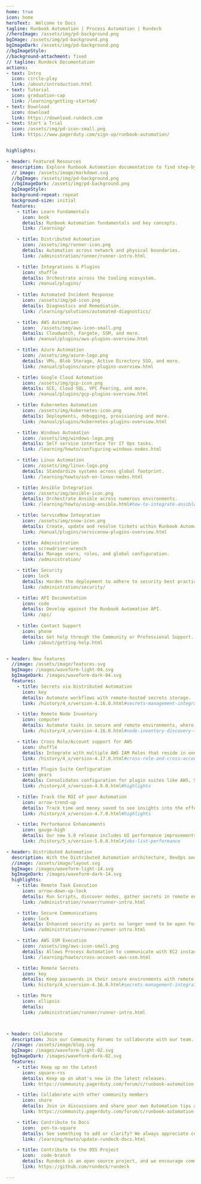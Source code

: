 ```yaml
---
home: true
icon: home
heroText:  Welcome to Docs
tagline: Runbook Automation | Process Automation | Rundeck
//heroImage: /assets/img/pd-background.png
bgImage: /assets/img/pd-background.png
bgImageDark: /assets/img/pd-background.png
//bgImageStyle:
//background-attachment: fixed
// tagline: Rundeck Documentation
actions:
- text: Intro
  icon: circle-play
  link: /about/introduction.html
- text: Tutorial 
  icon: graduation-cap
  link: /learning/getting-started/
- text: Download
  icon: download
  link: https://download.rundeck.com
- text: Start a Trial
  icon: /assets/img/pd-icon-small.png
  link: https://www.pagerduty.com/sign-up/runbook-automation/


highlights:

- header: Featured Resources  
  description: Explore Runbook Automation documentation to find step-by-step instructions, code samples, and reference information.
  // image: /assets/image/markdown.svg
  //bgImage: /assets/img/pd-background.png
  //bgImageDark: /assets/img/pd-background.png
  bgImageStyle:
  background-repeat: repeat
  background-size: initial
  features:
    - title: Learn Fundamentals
      icon: book 
      details: Runbook Automation fundamentals and key concepts.
      link: /learning/

    - title: Distributed Automation
      icon: /assets/img/runner-icon.png
      details: Automation across network and physical boundaries.
      link: /administration/runner/runner-intro.html

    - title: Integrations & Plugins
      icon: shuffle
      details: Orchestrate across the tooling ecosystem.
      link: /manual/plugins/
  
    - title: Automated Incident Response
      icon: /assets/img/pd-icon.png
      details: Diagnostics and Remediation.
      link: /learning/solutions/automated-diagnostics/

    - title: AWS Automation
      icon:  /assets/img/aws-icon-small.png
      details: Cloudwatch, Fargate, SSM, and more.
      link: /manual/plugins/aws-plugins-overview.html

    - title: Azure Automation
      icon: /assets/img/azure-logo.png
      details: VMs, Blob Storage, Active Directory SSO, and more.
      link: /manual/plugins/azure-plugins-overview.html

    - title: Google Cloud Automation
      icon: /assets/img/gcp-icon.png
      details: GCE, Cloud SQL, VPC Peering, and more.
      link: /manual/plugins/gcp-plugins-overview.html

    - title: Kubernetes Automation
      icon: /assets/img/kubernetes-icon.png
      details: Deployments, debugging, provisioning and more.
      link: /manual/plugins/kubernetes-plugins-overview.html

    - title: Windows Automation
      icon: /assets/img/windows-logo.png
      details: Self service interface for IT Ops tasks.
      link: /learning/howto/configuring-windows-nodes.html

    - title: Linux Automation
      icon: /assets/img/linux-logo.png
      details: Standardize systems across global footprint.
      link: /learning/howto/ssh-on-linux-nodes.html

    - title: Ansible Integration
      icon: /assets/img/ansible-icon.png
      details: Orchestrate Ansible across numerous environments.
      link: /learning/howto/using-ansible.html#how-to-integrate-ansible-with-rundeck

    - title: ServiceNow Integration
      icon: /assets/img/snow-icon.png
      details: Create, update and resolve tickets within Runbook Automation.
      link: /manual/plugins/servicenow-plugins-overview.html

    - title: Administration
      icon: screwdriver-wrench
      details: Manage users, roles, and global configuration.
      link: /administration/

    - title: Security
      icon: lock
      details: Harden the deployment to adhere to security best practices.
      link: /administration/security/

    - title: API Documentation
      icon: code
      details: Develop against the Runbook Automation API.
      link: /api/
  
    - title: Contact Support
      icon: phone
      details: Get help through the Community or Professional Support.
      link: /about/getting-help.html


- header: New features
  //image: /assets/image/features.svg
  bgImage: /images/waveform-light-04.svg
  bgImageDark: /images/waveform-dark-04.svg
  features:
    - title: Secrets via Distributed Automation
      icon: key
      details: Automate workflows with remote-hosted secrets storage.
      link: /history/4_x/version-4.16.0.html#secrets-management-integrations-through-enterprise-runner

    - title: Remote Node Inventory
      icon: computer
      details: Automate tasks in secure and remote environments, where inventory can only be discovered within the environment’s perimeter.
      link: /history/4_x/version-4.16.0.html#node-inventory-discovery-through-enterprise-runner

    - title: Cross Role/Account support for AWS
      icon: shuffle
      details: Integrate with multiple AWS IAM Roles that reside in one or multiple AWS Accounts.
      link: /history/4_x/version-4.17.0.html#cross-role-and-cross-account-support-for-ec2-aws-systems-manager

    - title: Plugin Suite Configuration
      icon: gears
      details: Consolidates configuration for plugin suites like AWS, Sensu, and more!
      link: /history/4_x/version-4.9.0.html#highlights

    - title: Track the ROI of your Automation
      icon: arrow-trend-up
      details: Track time and money saved to see insights into the effectiveness of your Automation.
      link: /history/4_x/version-4.7.0.html#highlights

    - title: Performance Enhancements
      icon: gauge-high
      details: Our new 5.0 release includes UI performance improvements up to 85%.
      link: /history/5_x/version-5.0.0.html#jobs-list-performance

- header: Distributed Automation
  description: With the Distributed Automation architecture, DevOps and Operations teams can manage automation in a central UI while delegating tasks within different private networks or multi-cloud environments without needing to open external firewall ports.
  //image: /assets/image/layout.svg
  bgImage: /images/waveform-light-14.svg
  bgImageDark: /images/waveform-dark-14.svg
  highlights:
    - title: Remote Task Execution
      icon: arrow-down-up-lock
      details: Run Scripts, discover nodes, gather secrets in remote environments.
      link: /administration/runner/runner-intro.html

    - title: Secure Communications
      icon: lock
      details: Enhanced security as ports no longer need to be open for the Automation Server to talk over sensitive ports.
      link: /administration/runner/runner-intro.html

    - title: AWS SSM Execution
      icon: /assets/img/aws-icon-small.png
      details: Allows Process Automation to communicate with EC2 instances through the SSM service, rather than another communication protocol.
      link: /learning/howto/cross-account-aws-ssm.html

    - title: Remote Secrets
      icon: key
      details: Keep passwords in their secure environments with remote access via the Enterprise Runner.
      link: history/4_x/version-4.16.0.html#secrets-management-integrations-through-enterprise-runner

    - title: More
      icon: ellipsis
      details: 
      link: /administration/runner/runner-intro.html



- header: Collaborate
  description: Join our Community Forums to collaborate with our team.
  //image: /assets/image/blog.svg
  bgImage: /images/waveform-light-02.svg
  bgImageDark: /images/waveform-dark-02.svg
  features:
    - title: Keep up on the Latest
      icon: square-rss
      details: Keep up on what's new in the latest releases.
      link: https://community.pagerduty.com/forum/c/runbook-automation-process-automation

    - title: Collaborate with other community members
      icon: share
      details: Join in discussions and share your own Automation tips and tricks.
      link: https://community.pagerduty.com/forum/c/runbook-automation-process-automation

    - title: Contribute to Docs
      icon:  pen-to-square
      details: See something to add or clarify? We always appreciate contributions to our docs site.
      link: /learning/howto/update-rundeck-docs.html

    - title: Contribute to the OSS Project
      icon:  code-branch
      details: Rundeck is an open source project, and we encourage community feedback and contributions.
      link: https://github.com/rundeck/rundeck

---
```

